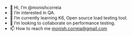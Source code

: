 - 👋 Hi, I’m @monishcorreia
- 👀 I’m interested in QA.
- 🌱 I’m currently learning K6, Open source load testing tool.
- 💞️ I’m looking to collaborate on performance testing.
- 📫 How to reach me monish.correia@gmail.com

<!---
monishcorreia/monishcorreia is a ✨ special ✨ repository because its `README.md` (this file) appears on your GitHub profile.
You can click the Preview link to take a look at your changes.
--->
